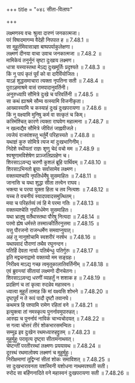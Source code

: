 +++
title = "०४८ सीता-विलापः"

+++


  
लक्ष्मणस्य वचः श्रुत्वा दारुणं जनकात्मजा।  
परं विषादमागम्य वैदेही निपपात ह ॥ 7.48.1 ॥   
सा मुहूर्तमिवासञ्ज्ञा बाष्पपर्याकुलेक्षणा।  
लक्ष्मणं दीनया वाचा उवाच जनकात्मजा ॥ 7.48.2 ॥   
मामिकेयं तनुर्नूनं सृष्टा दुःखाय लक्ष्मण।  
धात्रा यस्यास्तथा मेऽद्य दुःखमूर्तिः प्रदृश्यते ॥ 7.48.3 ॥   
किं नु पापं कृतं पूर्वं को वा दारैर्वियोजितः।  
याऽहं शुद्धसमाचारा त्यक्ता नृपतिना सती ॥ 7.48.4 ॥   
पुराऽहमाश्रमे वासं रामपादानुवर्तिनी।  
अनुरुध्यापि सौमित्रे दुःखे च परिवर्तिनी ॥ 7.48.5 ॥   
सा कथं ह्याश्रमे सौम्य वत्स्यामि विजनीकृता।  
आख्यास्यामि च कस्याहं दुःखं दुःखपरायणा ॥ 7.48.6 ॥   
किं नु वक्ष्यामि मुनिषु कर्म वा सत्कृतं च किम्।  
कस्मिंश्चित् कारणे त्यक्ता राघवेण महात्मना ॥ 7.48.7 ॥   
न खल्वद्यैव सौमित्रे जीवितं जाह्नवीजले।  
त्यजेयं राजवंशस्तु भर्तुर्मे परिहास्यते ॥ 7.48.8 ॥   
यथाज्ञं कुरु सोमित्रे त्यज मां दुःखभागिनीम्।  
निदेशे स्थीयतां राज्ञः शृणु चेदं वचो मम ॥ 7.48.9 ॥   
श्वश्रूणामविशेषेण प्राञ्जलिप्रग्रहेण च।  
शिरसाऽऽवन्द्य चरणौ कुशलं ब्रूहि पार्थिवम् ॥ 7.48.10 ॥   
शिरसाऽभिनतो ब्रूयाः सर्वासामेव लक्ष्मण।  
वक्तव्यश्चापि नृपतिर्धर्मेषु सुसमाहितः ॥ 7.48.11 ॥   
जानासि च यथा शुद्धा सीता तत्त्वेन राघव।  
भक्त्या च परया युक्ता हिता च तव नित्यशः ॥ 7.48.12 ॥   
यच्च ते वचनीयं स्यादपवादसमुत्थितम्।  
मया च परिहर्तव्यं त्वं हि मे परमा गतिः ॥ 7.48.13 ॥   
वक्तव्यश्चेति नृपतिर्धमेण सुसमाहितः।  
यथा भ्रातृषु वर्तेथास्तथा पौरेषु नित्यदा ॥ 7.48.14 ॥   
परमो ह्येष धर्मस्ते तस्मात्कीर्तिरनुत्तमा ॥ 7.48.15 ॥   
यत्तु पौरजनो राजन्धर्मेण समवाप्नुयात्।  
अहं तु नानुशोचामि स्वशरीरं नरर्षभ ॥ 7.48.16 ॥   
यथापवादं पौराणां तथैव रघुनन्दन।  
पतिर्हि देवता नार्याः पतिर्बन्धुः पतिर्गुरुः ॥ 7.48.17 ॥   
इति मद्वचनाद्रामो वक्तव्यो मम सङ्ग्रहः।  
निरीक्ष्य माऽद्य गच्छ त्वमृतुकालातिवर्तिनीम् ॥ 7.48.18 ॥   
एवं ब्रुवन्त्यां सीतायां लक्ष्मणो दीनचेतनः।  
शिरसाऽऽवन्द्य धरणीं व्याहर्तुं न शशाक ह ॥ 7.48.19 ॥   
प्रदक्षिणं च तां कृत्वा रुदन्नेव महास्वनः।  
ध्यात्वा मुहूर्तं तामाह किं मां वक्ष्यसि शोभने ॥ 7.48.20 ॥   
दृष्टपूर्वं न ते रूपं पादौ दृष्टौ तवानघे।  
कथमत्र हि पश्यामि रामेण रहितां वने ॥ 7.48.21 ॥   
इत्युक्त्वा तां नमस्कृत्य पुनर्नावमुपारुहत्।  
आरुह्य च पुनर्नावं नाविकं चाभ्यचोदयत् ॥ 7.48.22 ॥   
स गत्वा चोत्तरं तीरं शोकभारसमन्वितः।  
सम्मूढ इव दुःखेन रथमध्यारुहद्द्रुतम् ॥ 7.48.23 ॥   
मुहुर्मुहुः परावृत्य दृष्ट्वा सीतामनाथवत्।  
चेष्टन्तीं परतीरस्थां लक्ष्मणः प्रययावथ ॥ 7.48.24 ॥   
दूरस्थं रथमालोक्य लक्ष्मणं च मुहूर्मुहुः।  
निरीक्षमाणां तूद्विग्नां सीतां शोकः समाविशत् ॥ 7.48.25 ॥   
सा दुःखभारावनता यशस्विनी यशोधना नाथमपश्यती सती।  
रुरोद सा बर्हिणनादिते वने महास्वनं दुःखपरायणा सती ॥ 7.48.26 ॥   
